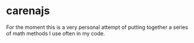 carenajs
========

For the moment this is a very personal attempt of putting together a series of math methods I use often in my code.
